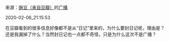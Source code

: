来源：[豌豆（来自豆瓣）](https://www.douban.com/people/wondersays/)的[广播](https://www.douban.com/people/wondersays/status/2794640297/)


2020-02-06_21:15:53


在豆瓣看到的很多信息好像都不是从“日记”里来的，为什么要封日记呢，理由是？还是我漏掉了什么？当然封日记也一点都不奇怪，只是为什么这次不是广播？
